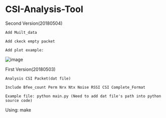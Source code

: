 #  CSI-Analysis-Tool
Second Version(20180504)

    Add Muilt_data

    Add ckeck empty packet

    Add plot example:

![image](https://i.imgur.com/WZRpfps.png)


First Version(20180503)

    Analysis CSI Packet(dat file)

    Include Bfee_count Perm Nrx Ntx Noise RSSI CSI Complete_Format

    Example file: python main.py (Need to add dat file's path into python source code)

Using:  make
